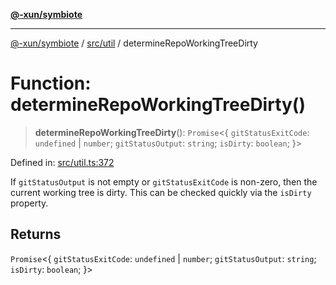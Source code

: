 [**@-xun/symbiote**](../../../README.md)

***

[@-xun/symbiote](../../../README.md) / [src/util](../README.md) / determineRepoWorkingTreeDirty

# Function: determineRepoWorkingTreeDirty()

> **determineRepoWorkingTreeDirty**(): `Promise`\<\{ `gitStatusExitCode`: `undefined` \| `number`; `gitStatusOutput`: `string`; `isDirty`: `boolean`; \}\>

Defined in: [src/util.ts:372](https://github.com/Xunnamius/symbiote/blob/5258a5e58c9282dd65c5ac4b37e65d4dd5e8274f/src/util.ts#L372)

If `gitStatusOutput` is not empty or `gitStatusExitCode` is non-zero, then
the current working tree is dirty. This can be checked quickly via the
`isDirty` property.

## Returns

`Promise`\<\{ `gitStatusExitCode`: `undefined` \| `number`; `gitStatusOutput`: `string`; `isDirty`: `boolean`; \}\>
